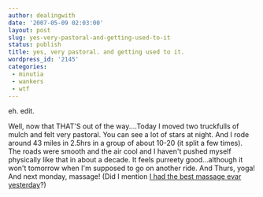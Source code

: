 ```yaml
---
author: dealingwith
date: '2007-05-09 02:03:00'
layout: post
slug: yes-very-pastoral-and-getting-used-to-it
status: publish
title: yes, very pastoral. and getting used to it.
wordpress_id: '2145'
categories:
 - minutia
 - wankers
 - wtf
---
```


eh. edit.

Well, now that THAT'S out of the way....Today I moved two truckfulls of mulch
and felt very pastoral. You can see a lot of stars at night. And I rode around
43 miles in 2.5hrs in a group of about 10-20 (it split a few times). The roads
were smooth and the air cool and I haven't pushed myself physically like that
in about a decade. It feels purreety good...although it won't tomorrow when
I'm supposed to go on another ride. And Thurs, yoga! And next monday, massage!
(Did I mention [I had the best massage evar yesterday][1]?)

   [1]: http://twitter.com/dealingwith/statuses/54072332

